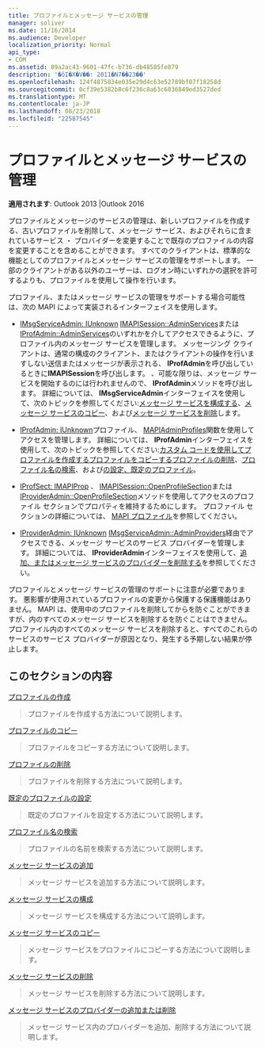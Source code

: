 ```yaml
---
title: プロファイルとメッセージ サービスの管理
manager: soliver
ms.date: 11/16/2014
ms.audience: Developer
localization_priority: Normal
api_type:
- COM
ms.assetid: 89a2ac43-9601-47fc-b736-db48585fe879
description: '�ŏI�X�V��: 2011�N7��23��'
ms.openlocfilehash: 124f4875834e035e29d4c63e52789bf07f18258d
ms.sourcegitcommit: 0cf39e5382b8c6f236c8a63c6036849ed3527ded
ms.translationtype: MT
ms.contentlocale: ja-JP
ms.lasthandoff: 08/23/2018
ms.locfileid: "22587545"
---
```

# <a name="administering-profiles-and-message-services"></a>プロファイルとメッセージ サービスの管理

  
  
**適用されます**: Outlook 2013 |Outlook 2016 
  
プロファイルとメッセージのサービスの管理は、新しいプロファイルを作成する、古いプロファイルを削除して、メッセージ サービス、およびそれらに含まれているサービス ・ プロバイダーを変更することで既存のプロファイルの内容を変更することを含めることができます。 すべてのクライアントは、標準的な機能としてのプロファイルとメッセージ サービスの管理をサポートします。 一部のクライアントがある以外のユーザーは、ログオン時にいずれかの選択を許可するよりも、プロファイルを使用して操作を行います。
  
プロファイル、またはメッセージ サービスの管理をサポートする場合可能性は、次の MAPI によって実装されるインターフェイスを使用します。
  
- [IMsgServiceAdmin: IUnknown](imsgserviceadminiunknown.md) [IMAPISession::AdminServices](imapisession-adminservices.md)または[IProfAdmin::AdminServices](iprofadmin-adminservices.md)のいずれかを介してアクセスできるように、プロファイル内のメッセージ サービスを管理します。 メッセージング クライアントは、通常の構成のクライアント、またはクライアントの操作を行いますしない送信またはメッセージが表示される、 **IProfAdmin**を呼び出しているときに**IMAPISession**を呼び出します。 、可能な限りは、メッセージ サービスを開始するのには行われませんので、 **IProfAdmin**メソッドを呼び出します。 詳細については、 **IMsgServiceAdmin**インターフェイスを使用して、次のトピックを参照してください:[メッセージ サービスを構成する](configuring-a-message-service.md)、[メッセージ サービスのコピー](copying-a-message-service.md)、および[メッセージ サービスを削除](deleting-a-message-service.md)します。
    
- [IProfAdmin: IUnknown](iprofadminiunknown.md)プロファイル、 [MAPIAdminProfiles](mapiadminprofiles.md)関数を使用してアクセスを管理します。 詳細については、 **IProfAdmin**インターフェイスを使用して、次のトピックを参照してください:[カスタム コードを使用してプロファイルを作成する](creating-a-profile-by-using-custom-code.md)[プロファイルをコピーする](copying-a-profile.md)[プロファイルの削除](deleting-a-profile.md)、[プロファイル名の検索](finding-a-profile-name.md)、および[の設定、既定のプロファイル](setting-a-default-profile.md)。
    
- [IProfSect: IMAPIProp](iprofsectimapiprop.md) 、 [IMAPISession::OpenProfileSection](imapisession-openprofilesection.md)または[IProviderAdmin::OpenProfileSection](iprovideradmin-openprofilesection.md)メソッドを使用してアクセスのプロファイル セクションでプロパティを維持するためにします。 プロファイル セクションの詳細については、 [MAPI プロファイル](mapi-profiles.md)を参照してください。
    
- [IProviderAdmin: IUnknown](iprovideradminiunknown.md) [IMsgServiceAdmin::AdminProviders](imsgserviceadmin-adminproviders.md)経由でアクセスできる、メッセージ サービスのサービス プロバイダーを管理します。 詳細については、 **IProviderAdmin**インターフェイスを使用して、[追加、またはメッセージ サービスのプロバイダーを削除する](adding-or-deleting-providers-in-a-message-service.md)を参照してください。
    
プロファイルとメッセージ サービスの管理のサポートに注意が必要であります。 悪影響が使用されているプロファイルの変更から保護する保護機能はありません。 MAPI は、使用中のプロファイルを削除してからを防ぐことができますが、内のすべてのメッセージ サービスを削除するを防ぐことはできません。 プロファイル内のすべてのメッセージ サービスを削除すると、すべてのこれらのサービスのサービス プロバイダーが原因となり、発生する予期しない結果が停止します。
  
## <a name="in-this-section"></a>このセクションの内容

[プロファイルの作成](creating-a-profile.md)
  
> プロファイルを作成する方法について説明します。
    
[プロファイルのコピー](copying-a-profile.md)
  
> プロファイルをコピーする方法について説明します。
    
[プロファイルの削除](deleting-a-profile.md)
  
> プロファイルを削除する方法について説明します。
    
[既定のプロファイルの設定](setting-a-default-profile.md)
  
> 既定のプロファイルを設定する方法について説明します。
    
[プロファイル名の検索](finding-a-profile-name.md)
  
> プロファイルの名前を検索する方法について説明します。
    
[メッセージ サービスの追加](adding-a-message-service.md)
  
> メッセージ サービスを追加する方法について説明します。
    
[メッセージ サービスの構成](configuring-a-message-service.md)
  
> メッセージ サービスを構成する方法について説明します。
    
[メッセージ サービスのコピー](copying-a-message-service.md)
  
> メッセージ サービスをプロファイルにコピーする方法について説明します。
    
[メッセージ サービスの削除](deleting-a-message-service.md)
  
> メッセージ サービスを削除する方法について説明します。
    
[メッセージ サービスのプロバイダーの追加または削除](adding-or-deleting-providers-in-a-message-service.md)
  
> メッセージ サービス内のプロバイダーを追加、削除する方法について説明します。
    

